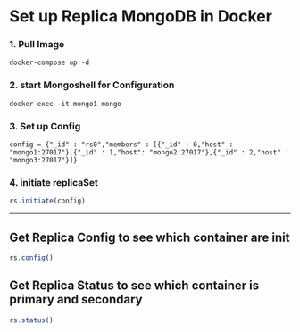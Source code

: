 # Set up Replica MongoDB in Docker

### 1. Pull Image

```
docker-compose up -d
```

### 2. start Mongoshell for Configuration

```
docker exec -it mongo1 mongo
```

### 3. Set up Config

```
config = {"_id" : "rs0","members" : [{"_id" : 0,"host" : "mongo1:27017"},{"_id" : 1,"host": "mongo2:27017"},{"_id" : 2,"host" : "mongo3:27017"}]}
```

### 4. initiate replicaSet

```javascript
rs.initiate(config)
```

---

## Get Replica Config to see which container are init

```javascript
rs.config()
```

## Get Replica Status to see which container is primary and secondary

```javascript
rs.status()
```
